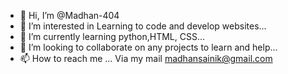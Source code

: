 - 👋 Hi, I’m @Madhan-404
- 👀 I’m interested in Learning to code and develop websites...
- 🌱 I’m currently learning python,HTML, CSS...
- 💞️ I’m looking to collaborate on any projects to learn and help...
- 📫 How to reach me ...
Via my mail madhansainik@gmail.com
<!---
Madhan-404/Madhan-404 is a ✨ special ✨ repository because its `README.md` (this file) appears on your GitHub profile.
You can click the Preview link to take a look at your changes.
--->
